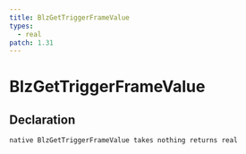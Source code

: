 ```yaml
---
title: BlzGetTriggerFrameValue
types:
  - real
patch: 1.31
---
```


# BlzGetTriggerFrameValue

## Declaration

```jass
native BlzGetTriggerFrameValue takes nothing returns real
```
